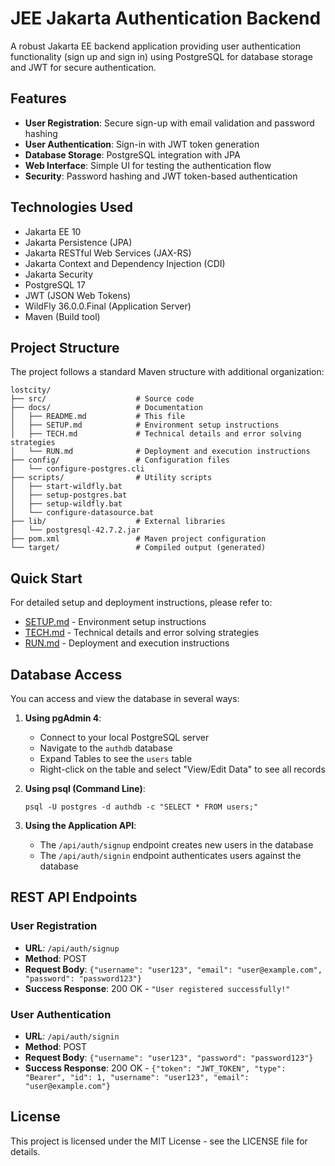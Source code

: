 # JEE Jakarta Authentication Backend

A robust Jakarta EE backend application providing user authentication functionality (sign up and sign in) using PostgreSQL for database storage and JWT for secure authentication.

## Features

- **User Registration**: Secure sign-up with email validation and password hashing
- **User Authentication**: Sign-in with JWT token generation
- **Database Storage**: PostgreSQL integration with JPA 
- **Web Interface**: Simple UI for testing the authentication flow
- **Security**: Password hashing and JWT token-based authentication

## Technologies Used

- Jakarta EE 10
- Jakarta Persistence (JPA)
- Jakarta RESTful Web Services (JAX-RS)
- Jakarta Context and Dependency Injection (CDI)
- Jakarta Security
- PostgreSQL 17
- JWT (JSON Web Tokens)
- WildFly 36.0.0.Final (Application Server)
- Maven (Build tool)

## Project Structure

The project follows a standard Maven structure with additional organization:

```
lostcity/
├── src/                    # Source code
├── docs/                   # Documentation
│   ├── README.md           # This file
│   ├── SETUP.md            # Environment setup instructions
│   ├── TECH.md             # Technical details and error solving strategies
│   └── RUN.md              # Deployment and execution instructions
├── config/                 # Configuration files
│   └── configure-postgres.cli
├── scripts/                # Utility scripts
│   ├── start-wildfly.bat
│   ├── setup-postgres.bat
│   ├── setup-wildfly.bat
│   └── configure-datasource.bat
├── lib/                    # External libraries
│   └── postgresql-42.7.2.jar
├── pom.xml                 # Maven project configuration
└── target/                 # Compiled output (generated)
```

## Quick Start

For detailed setup and deployment instructions, please refer to:

- [SETUP.md](SETUP.md) - Environment setup instructions
- [TECH.md](TECH.md) - Technical details and error solving strategies
- [RUN.md](RUN.md) - Deployment and execution instructions

## Database Access

You can access and view the database in several ways:

1. **Using pgAdmin 4**:
   - Connect to your local PostgreSQL server
   - Navigate to the `authdb` database
   - Expand Tables to see the `users` table
   - Right-click on the table and select "View/Edit Data" to see all records

2. **Using psql (Command Line)**:
   ```
   psql -U postgres -d authdb -c "SELECT * FROM users;"
   ```

3. **Using the Application API**:
   - The `/api/auth/signup` endpoint creates new users in the database
   - The `/api/auth/signin` endpoint authenticates users against the database

## REST API Endpoints

### User Registration
- **URL**: `/api/auth/signup`
- **Method**: POST
- **Request Body**: `{"username": "user123", "email": "user@example.com", "password": "password123"}`
- **Success Response**: 200 OK - `"User registered successfully!"`

### User Authentication
- **URL**: `/api/auth/signin`
- **Method**: POST
- **Request Body**: `{"username": "user123", "password": "password123"}`
- **Success Response**: 200 OK - `{"token": "JWT_TOKEN", "type": "Bearer", "id": 1, "username": "user123", "email": "user@example.com"}`

## License

This project is licensed under the MIT License - see the LICENSE file for details. 